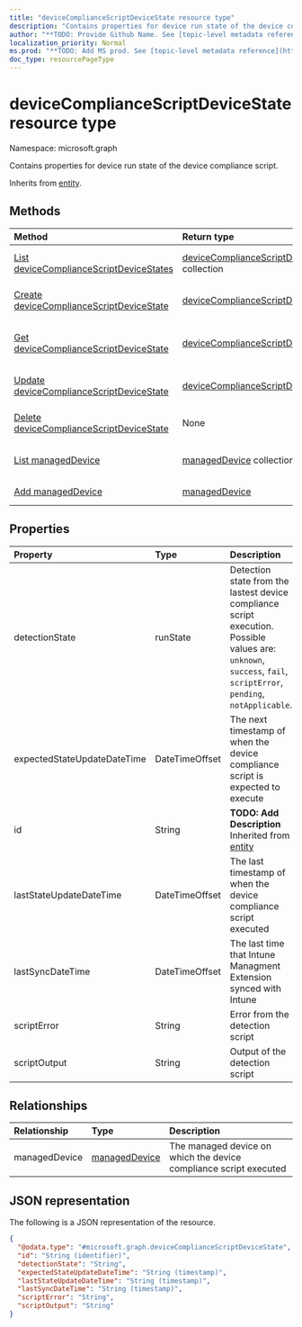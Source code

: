 ```yaml
---
title: "deviceComplianceScriptDeviceState resource type"
description: "Contains properties for device run state of the device compliance script."
author: "**TODO: Provide Github Name. See [topic-level metadata reference](https://msgo.azurewebsites.net/add/document/guidelines/metadata.html#topic-level-metadata)**"
localization_priority: Normal
ms.prod: "**TODO: Add MS prod. See [topic-level metadata reference](https://msgo.azurewebsites.net/add/document/guidelines/metadata.html#topic-level-metadata)**"
doc_type: resourcePageType
---
```


# deviceComplianceScriptDeviceState resource type

Namespace: microsoft.graph



Contains properties for device run state of the device compliance script.


Inherits from [entity](../resources/entity.md).

## Methods
|Method|Return type|Description|
|:---|:---|:---|
|[List deviceComplianceScriptDeviceStates](../api/devicecompliancescriptdevicestate-list.md)|[deviceComplianceScriptDeviceState](../resources/devicecompliancescriptdevicestate.md) collection|Get a list of the [deviceComplianceScriptDeviceState](../resources/devicecompliancescriptdevicestate.md) objects and their properties.|
|[Create deviceComplianceScriptDeviceState](../api/devicecompliancescriptdevicestate-create.md)|[deviceComplianceScriptDeviceState](../resources/devicecompliancescriptdevicestate.md)|Create a new [deviceComplianceScriptDeviceState](../resources/devicecompliancescriptdevicestate.md) object.|
|[Get deviceComplianceScriptDeviceState](../api/devicecompliancescriptdevicestate-get.md)|[deviceComplianceScriptDeviceState](../resources/devicecompliancescriptdevicestate.md)|Read the properties and relationships of a [deviceComplianceScriptDeviceState](../resources/devicecompliancescriptdevicestate.md) object.|
|[Update deviceComplianceScriptDeviceState](../api/devicecompliancescriptdevicestate-update.md)|[deviceComplianceScriptDeviceState](../resources/devicecompliancescriptdevicestate.md)|Update the properties of a [deviceComplianceScriptDeviceState](../resources/devicecompliancescriptdevicestate.md) object.|
|[Delete deviceComplianceScriptDeviceState](../api/devicecompliancescriptdevicestate-delete.md)|None|Deletes a [deviceComplianceScriptDeviceState](../resources/devicecompliancescriptdevicestate.md) object.|
|[List managedDevice](../api/devicecompliancescriptdevicestate-list-manageddevice.md)|[managedDevice](../resources/manageddevice.md) collection|Get the managedDevice resources from the managedDevice navigation property.|
|[Add managedDevice](../api/devicecompliancescriptdevicestate-post-manageddevice.md)|[managedDevice](../resources/manageddevice.md)|Add managedDevice by posting to the managedDevice collection.|

## Properties
|Property|Type|Description|
|:---|:---|:---|
|detectionState|runState|Detection state from the lastest device compliance script execution. Possible values are: `unknown`, `success`, `fail`, `scriptError`, `pending`, `notApplicable`.|
|expectedStateUpdateDateTime|DateTimeOffset|The next timestamp of when the device compliance script is expected to execute|
|id|String|**TODO: Add Description** Inherited from [entity](../resources/entity.md)|
|lastStateUpdateDateTime|DateTimeOffset|The last timestamp of when the device compliance script executed|
|lastSyncDateTime|DateTimeOffset|The last time that Intune Managment Extension synced with Intune|
|scriptError|String|Error from the detection script|
|scriptOutput|String|Output of the detection script|

## Relationships
|Relationship|Type|Description|
|:---|:---|:---|
|managedDevice|[managedDevice](../resources/manageddevice.md)|The managed device on which the device compliance script executed|

## JSON representation
The following is a JSON representation of the resource.
<!-- {
  "blockType": "resource",
  "keyProperty": "id",
  "@odata.type": "microsoft.graph.deviceComplianceScriptDeviceState",
  "baseType": "microsoft.graph.entity",
  "openType": false
}
-->
``` json
{
  "@odata.type": "#microsoft.graph.deviceComplianceScriptDeviceState",
  "id": "String (identifier)",
  "detectionState": "String",
  "expectedStateUpdateDateTime": "String (timestamp)",
  "lastStateUpdateDateTime": "String (timestamp)",
  "lastSyncDateTime": "String (timestamp)",
  "scriptError": "String",
  "scriptOutput": "String"
}
```

